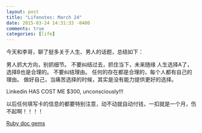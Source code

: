 ```yaml
---
layout: post
title: "Lifenotes: March 24"
date: 2015-03-24 14:31:33 -0400
comments: true
categories: [life]
---
```


今天和李哥，聊了挺多关于人生、男人的话题，总结如下：

男人抓大方向，别抓细节。
不要纠结过去，抓住当下，未来随缘
人生选择A了，选择B也是合理的。
不要纠结理由。
任何的存在都是合理的，每个人都有自己的理由。
做好自己，当痛苦选择的时候，其实是没有能力提供更好的选择。

Linkedin HAS COST ME $300, unconsciously!!!  

以后任何填写卡的信息的都要特别注意，动不动就自动付钱，一扣就是一个月，伤不起啊！！！！  

[Ruby doc gems](http://www.rubydoc.info/gems/slim/Slim/ERBConverter)  


